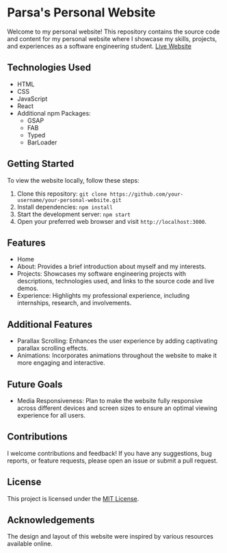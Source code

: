 # Parsa's Personal Website

Welcome to my personal website! This repository contains the source code and content for my personal website where I showcase my skills, projects, and experiences as a software engineering student.
[Live Website](https://parsakargari.live/)

## Technologies Used

- HTML
- CSS
- JavaScript
- React
- Additional npm Packages:
  - GSAP
  - FAB
  - Typed
  - BarLoader

## Getting Started

To view the website locally, follow these steps:

1. Clone this repository: `git clone https://github.com/your-username/your-personal-website.git`
2. Install dependencies: `npm install`
3. Start the development server: `npm start`
4. Open your preferred web browser and visit `http://localhost:3000`.

## Features

- Home
- About: Provides a brief introduction about myself and my interests.
- Projects: Showcases my software engineering projects with descriptions, technologies used, and links to the source code and live demos.
- Experience: Highlights my professional experience, including internships, research, and involvements.

## Additional Features

- Parallax Scrolling: Enhances the user experience by adding captivating parallax scrolling effects.
- Animations: Incorporates animations throughout the website to make it more engaging and interactive.

## Future Goals

- Media Responsiveness: Plan to make the website fully responsive across different devices and screen sizes to ensure an optimal viewing experience for all users.

## Contributions

I welcome contributions and feedback! If you have any suggestions, bug reports, or feature requests, please open an issue or submit a pull request.

## License

This project is licensed under the [MIT License](LICENSE).

## Acknowledgements

The design and layout of this website were inspired by various resources available online.

